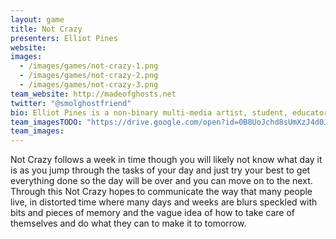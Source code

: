 ```yaml
---
layout: game
title: Not Crazy
presenters: Elliot Pines
website:
images:
  - /images/games/not-crazy-1.png
  - /images/games/not-crazy-2.png
  - /images/games/not-crazy-3.png
team_website: http://madeofghosts.net
twitter: "@smolghostfriend"
bio: Elliot Pines is a non-binary multi-media artist, student, educator, and advocate for mental illness and disability. They work in various mediums whichever suits their moods, but love to make games and interactive fiction about their feelings and despite knowing nothing about either of those, it usually works out in the end (for the most part).
team_imagesTODO: "https://drive.google.com/open?id=0B8UoJchd8sUmXzJ4d0JIT2Y3SlU"
team_images:
---
```

Not Crazy follows a week in time though you will likely not know what day it is as you jump through the tasks of your day and just try your best to get everything done so the day will be over and you can move on to the next. Through this Not Crazy hopes to communicate the way that many people live, in distorted time where many days and weeks are blurs speckled with bits and pieces of memory and the vague idea of how to take care of themselves and do what they can to make it to tomorrow.

